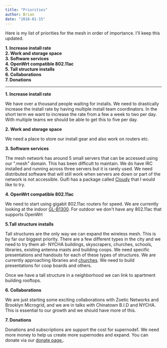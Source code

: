 ```yaml
---
title: "Priorities"
author: Brian
date: "2018-01-15"
---
```


Here is my list of priorities for the mesh in order of importance. I'll keep this updated.

**1. Increase install rate**  
**2. Work and storage space**  
**3. Software services**  
**4. OpenWrt compatible 802.11ac**  
**5. Tall structure installs**  
**6. Collaborations**  
**7. Donations**

---

**1. Increase install rate**

We have over a thousand people waiting for installs. We need to drastically increase the install rate by having multiple install team coordinators. In the short term we want to increase the rate from a few a week to two per day. With multiple teams we should be able to get this to five per day.

**2. Work and storage space**

We need a place to store our install gear and also work on routers etc.

**3. Software services**

The mesh network has around 5 small servers that can be accessed using our ".mesh" domain. This has been difficult to maintain. We do have IRC installed and running across three servers but it is rarely used. We need distributed software that will still work when servers are down or part of the network is not accessible. Guifi has a package called [Cloudy](http://cloudy.community/) that I would like to try.

**4. OpenWrt compatible 802.11ac**

We need to start using gigabit 802.11ac routers for speed. We are currently looking at the indoor [GL-B1300](https://www.gl-inet.com/b1300/). For outdoor we don't have any 802.11ac that supports OpenWrt

**5.Tall structure installs**

Tall structures are the only way we can expand the wireless mesh. This is by far our biggest priority. There are a few different types in the city and we need to try them all- NYCHA buildings, skyscrapers, churches, schools, libraries, existing antenna masts and building coops. We need specific presentations and handouts for each of these types of structures. We are currently approaching libraries and [churches](/leaflet/church.pdf). We need to build presentations for coop boards and others.

Once we have a tall structure in a neighborhood we can link to apartment building rooftops.

**6. Collaborations**

We are just starting some exciting collaborations with Zoetic Networks and Brooklyn Microgrid, and we are in talks with Chinatown B.I.D and NYCHA. This is essential to our growth and we should have more of this.

**7. Donations**

Donations and subscriptions are support the cost for supernode1. We need more money to help us create more supernodes and expand. You can donate via our [donate page.](/donate).

